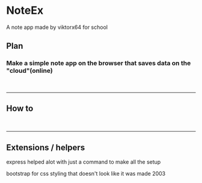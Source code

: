 <h1> NoteEx </h1>
<p> A note app made by viktorx64 for school</p>

<h2> Plan </h2>

<h3> Make a simple note app on the browser that saves data on the "cloud"(online) </h3>
<br>
<hr>
<h2> How to </h2>
<!-- 
    todo fill in --> 
<br>
<hr>
<h2> Extensions / helpers </h2>
<p> express helped alot with just a command to make all the setup
<p> bootstrap for css styling that doesn't look like it was made 2003
